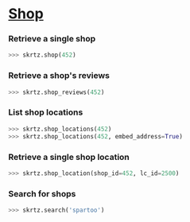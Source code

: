 [Shop](https://developer.skroutz.gr/api/v3/shop/)
===========================================

### Retrieve a single shop
```python
>>> skrtz.shop(452)
```

### Retrieve a shop's reviews
```python
>>> skrtz.shop_reviews(452)
```
### List shop locations
```python
>>> skrtz.shop_locations(452)
>>> skrtz.shop_locations(452, embed_address=True)
```

### Retrieve a single shop location
```python
>>> skrtz.shop_location(shop_id=452, lc_id=2500)
```
### Search for shops
```python
>>> skrtz.search('spartoo')
```
